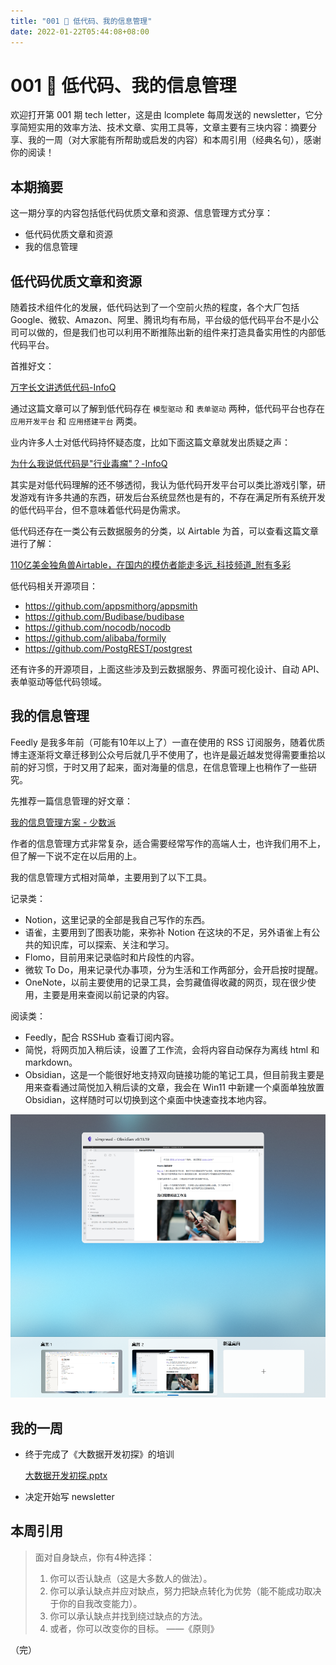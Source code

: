 ```yaml
---
title: "001 🐣 低代码、我的信息管理"
date: 2022-01-22T05:44:08+08:00
---
```


# 001 🐣 低代码、我的信息管理

欢迎打开第 001 期 tech letter，这是由 lcomplete 每周发送的 newsletter，它分享简短实用的效率方法、技术文章、实用工具等，文章主要有三块内容：摘要分享、我的一周（对大家能有所帮助或启发的内容）和本周引用（经典名句），感谢你的阅读！

## **本期摘要**

这一期分享的内容包括低代码优质文章和资源、信息管理方式分享：

- 低代码优质文章和资源
- 我的信息管理

## 低代码优质文章和资源

随着技术组件化的发展，低代码达到了一个空前火热的程度，各个大厂包括 Google、微软、Amazon、阿里、腾讯均有布局，平台级的低代码平台不是小公司可以做的，但是我们也可以利用不断推陈出新的组件来打造具备实用性的内部低代码平台。

首推好文：

[万字长文讲透低代码-InfoQ](https://www.infoq.cn/article/gh6hucbsj32qucudatos)

通过这篇文章可以了解到低代码存在 `模型驱动` 和 `表单驱动` 两种，低代码平台也存在 `应用开发平台` 和 `应用搭建平台` 两类。

业内许多人士对低代码持怀疑态度，比如下面这篇文章就发出质疑之声：

[为什么我说低代码是"行业毒瘤"？-InfoQ](https://www.infoq.cn/article/q2mFOAtreDZETqMplw0M)

其实是对低代码理解的还不够透彻，我认为低代码开发平台可以类比游戏引擎，研发游戏有许多共通的东西，研发后台系统显然也是有的，不存在满足所有系统开发的低代码平台，但不意味着低代码是伪需求。

低代码还存在一类公有云数据服务的分类，以 Airtable 为首，可以查看这篇文章进行了解：

[110亿美金独角兽Airtable，在国内的模仿者能走多远_科技频道_附有多彩](https://www.fydc.net/27224.html)

低代码相关开源项目：

- <https://github.com/appsmithorg/appsmith>
- <https://github.com/Budibase/budibase>
- <https://github.com/nocodb/nocodb>
- <https://github.com/alibaba/formily>
- <https://github.com/PostgREST/postgrest>

还有许多的开源项目，上面这些涉及到云数据服务、界面可视化设计、自动 API、表单驱动等低代码领域。

## 我的信息管理

Feedly 是我多年前（可能有10年以上了）一直在使用的 RSS 订阅服务，随着优质博主逐渐将文章迁移到公众号后就几乎不使用了，也许是最近越发觉得需要重拾以前的好习惯，于时又用了起来，面对海量的信息，在信息管理上也稍作了一些研究。

先推荐一篇信息管理的好文章：

[我的信息管理方案 - 少数派](https://sspai.com/post/70397)

作者的信息管理方式非常复杂，适合需要经常写作的高端人士，也许我们用不上，但了解一下说不定在以后用的上。

我的信息管理方式相对简单，主要用到了以下工具。

记录类：

-   Notion，这里记录的全部是我自己写作的东西。
-   语雀，主要用到了图表功能，来弥补 Notion 在这块的不足，另外语雀上有公共的知识库，可以探索、关注和学习。
-   Flomo，目前用来记录临时和片段性的内容。
-   微软 To Do，用来记录代办事项，分为生活和工作两部分，会开启按时提醒。
-   OneNote，以前主要使用的记录工具，会剪藏值得收藏的网页，现在很少使用，主要是用来查阅以前记录的内容。

阅读类：

-   Feedly，配合 RSSHub 查看订阅内容。
-   简悦，将网页加入稍后读，设置了工作流，会将内容自动保存为离线 html 和 markdown。
-   Obsidian，这是一个能很好地支持双向链接功能的笔记工具，但目前我主要是用来查看通过简悦加入稍后读的文章，我会在 Win11 中新建一个桌面单独放置 Obsidian，这样随时可以切换到这个桌面中快速查找本地内容。

![obsidian.png](./001/obsidian.png)

## 我的一周

-   终于完成了《大数据开发初探》的培训

    [大数据开发初探.pptx](https://github.com/lcomplete/TechShare/blob/master/docs/ppt/大数据开发初探.pptx)

-   决定开始写 newsletter

## 本周引用

> 面对自身缺点，你有4种选择：
> 1.  你可以否认缺点（这是大多数人的做法）。
> 1.  你可以承认缺点并应对缺点，努力把缺点转化为优势（能不能成功取决于你的自我改变能力）。
> 1.  你可以承认缺点并找到绕过缺点的方法。
> 1.  或者，你可以改变你的目标。 ——《原则》

（完）
